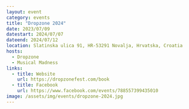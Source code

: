 ```yaml
---
layout: event
category: events
title: "Dropzone 2024"
date: 2023/07/09
datestart: 2024/07/07
dateend: 2024/07/12
location: Slatinska ulica 91, HR-53291 Novalja, Hrvatska, Croatia
hosts:
  - Dropzone
  - Musical Madness
links:
  - title: Website
    url: https://dropzonefest.com/book
  - title: Facebook
    url: https://www.facebook.com/events/788557399435010
image: /assets/img/events/dropzone-2024.jpg
---
```

